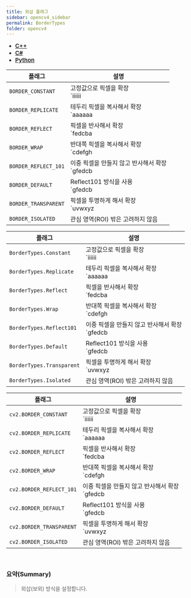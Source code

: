 ```yaml
---
title: 외삽 플래그
sidebar: opencv4_sidebar
permalink: BorderTypes
folder: opencv4
---
```


<ul id="profileTabs" class="nav nav-tabs">
    <li class="active"><a class="noCrossRef" href="#L1" data-toggle="tab" style="width: 100px; text-align: center; font-weight: 600; font-size: 15px;">C++</a></li>
    <li><a class="noCrossRef" href="#L2" data-toggle="tab" style="width: 100px; text-align: center; font-weight: 600; font-size: 15px;">C#</a></li>
    <li><a class="noCrossRef" href="#L3" data-toggle="tab" style="width: 100px; text-align: center; font-weight: 600; font-size: 15px;">Python</a></li>
</ul>

<div class="tab-content">
<div role="tabpanel" class="tab-pane active" id="L1" markdown="1">

| 플래그             | 설명                                                             |
| ----------------- | ---------------------------------------------------------------- |
| `BORDER_CONSTANT` | 고정값으로 픽셀을 확장<br>`iiiiii | abcdefgh | iiiiii` |
| `BORDER_REPLICATE` | 테두리 픽셀을 복사해서 확장<br>`aaaaaa | abcdefgh | hhhhhh` |
| `BORDER_REFLECT` | 픽셀을 반사해서 확장<br>`fedcba | abcdefgh | hgfedc` |
| `BORDER_WRAP` | 반대쪽 픽셀을 복사해서 확장<br>`cdefgh | abcdefgh | abcdef` |
| `BORDER_REFLECT_101` | 이중 픽셀을 만들지 않고 반사해서 확장<br>`gfedcb | abcdefgh | gfedcb` |
| `BORDER_DEFAULT` | Reflect101 방식을 사용<br>`gfedcb | abcdefgh | gfedcb` |
| `BORDER_TRANSPARENT` | 픽셀을 투명하게 해서 확장<br>`uvwxyz | abcdefgh | ijklmn` |
| `BORDER_ISOLATED` | 관심 영역(ROI) 밖은 고려하지 않음 |


</div>

<div role="tabpanel" class="tab-pane" id="L2" markdown="1">

| 플래그             | 설명                                                             |
| ----------------- | ---------------------------------------------------------------- | 
| `BorderTypes.Constant` | 고정값으로 픽셀을 확장<br>`iiiiii | abcdefgh | iiiiii` |
| `BorderTypes.Replicate` | 테두리 픽셀을 복사해서 확장<br>`aaaaaa | abcdefgh | hhhhhh` |
| `BorderTypes.Reflect` | 픽셀을 반사해서 확장<br>`fedcba | abcdefgh | hgfedc` |
| `BorderTypes.Wrap` | 반대쪽 픽셀을 복사해서 확장<br>`cdefgh | abcdefgh | abcdef` |
| `BorderTypes.Reflect101` | 이중 픽셀을 만들지 않고 반사해서 확장<br>`gfedcb | abcdefgh | gfedcb` |
| `BorderTypes.Default` | Reflect101 방식을 사용<br>`gfedcb | abcdefgh | gfedcb` |
| `BorderTypes.Transparent` | 픽셀을 투명하게 해서 확장<br>`uvwxyz | abcdefgh | ijklmn` |
| `BorderTypes.Isolated` | 관심 영역(ROI) 밖은 고려하지 않음 |

</div>

<div role="tabpanel" class="tab-pane" id="L3" markdown="1">

| 플래그             | 설명                                                             |
| ----------------- | ---------------------------------------------------------------- | 
| `cv2.BORDER_CONSTANT` | 고정값으로 픽셀을 확장<br>`iiiiii | abcdefgh | iiiiii` |
| `cv2.BORDER_REPLICATE` | 테두리 픽셀을 복사해서 확장<br>`aaaaaa | abcdefgh | hhhhhh` |
| `cv2.BORDER_REFLECT` | 픽셀을 반사해서 확장<br>`fedcba | abcdefgh | hgfedc` |
| `cv2.BORDER_WRAP` | 반대쪽 픽셀을 복사해서 확장<br>`cdefgh | abcdefgh | abcdef` |
| `cv2.BORDER_REFLECT_101` | 이중 픽셀을 만들지 않고 반사해서 확장<br>`gfedcb | abcdefgh | gfedcb` |
| `cv2.BORDER_DEFAULT` | Reflect101 방식을 사용<br>`gfedcb | abcdefgh | gfedcb` |
| `cv2.BORDER_TRANSPARENT` | 픽셀을 투명하게 해서 확장<br>`uvwxyz | abcdefgh | ijklmn` |
| `cv2.BORDER_ISOLATED` | 관심 영역(ROI) 밖은 고려하지 않음 |

</div>
</div>

<br>

### 요약(Summary)

> 외삽(보외) 방식을 설정합니다.

